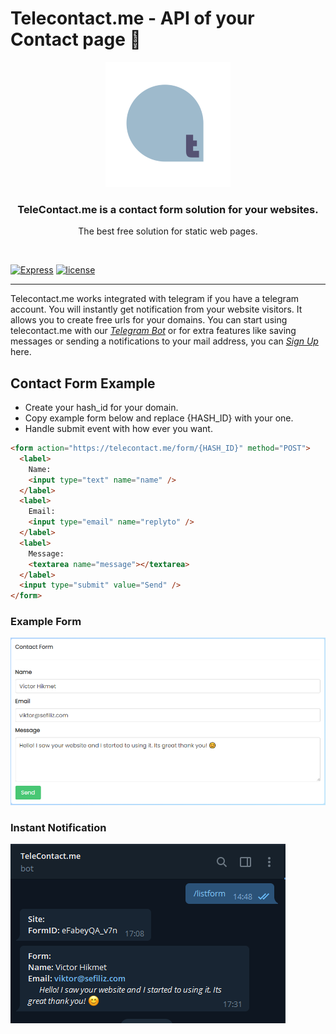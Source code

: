 # Telecontact.me - API of your Contact page 👋

<p align="center">
  <a href="https://telecontact.me">
    <img src="assets/telecontact.png" alt="Telecontact.me Logo" />
  </a>
</p>
<h3 align="center">TeleContact.me is a contact form solution for your websites.</h3>
<p align="center"> The best free solution for static web pages.</p>
<br />

[![Express](https://img.shields.io/badge/express-4.17.1-blue)](https://telecontact.me)
[![license](https://img.shields.io/badge/license-MIT-blue.svg)](https://telecontact.me)

---

Telecontact.me works integrated with telegram if you have a telegram account. You will instantly get notification from your website visitors. It allows you to create free urls for your domains. You can start using telecontact.me with our [_Telegram Bot_](https://telegram.me/telecontactformbot) or for extra features like saving messages or sending a notifications to your mail address, you can [_Sign Up_](https://www.telecontact.me/signup) here.

## Contact Form Example

- Create your hash_id for your domain.
- Copy example form below and replace {HASH_ID} with your one.
- Handle submit event with how ever you want.

```html
<form action="https://telecontact.me/form/{HASH_ID}" method="POST">
  <label>
    Name:
    <input type="text" name="name" />
  </label>
  <label>
    Email:
    <input type="email" name="replyto" />
  </label>
  <label>
    Message:
    <textarea name="message"></textarea>
  </label>
  <input type="submit" value="Send" />
</form>
```

### Example Form

![Example Form](assets/exampleform.png "Example Form")

### Instant Notification

![Message](assets/telegram_message.png "Telegram Message Example")
